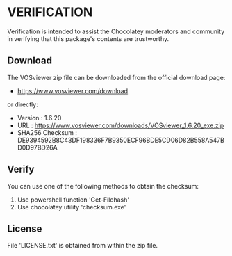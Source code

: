 # VERIFICATION
Verification is intended to assist the Chocolatey moderators and community in verifying that this package's contents are trustworthy.

## Download
The VOSviewer zip file can be downloaded from the official download page:
- https://www.vosviewer.com/download

or directly:
- Version : 1.6.20
- URL : https://www.vosviewer.com/downloads/VOSviewer_1.6.20_exe.zip
- SHA256 Checksum : DE9394592B8C43DF198336F7B9350ECF96BDE5CD06D82B558A547BD0D97BD26A

## Verify
You can use one of the following methods to obtain the checksum:
1. Use powershell function 'Get-Filehash'
2. Use chocolatey utility 'checksum.exe'


## License
File 'LICENSE.txt' is obtained from within the zip file.
